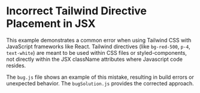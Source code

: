 # Incorrect Tailwind Directive Placement in JSX

This example demonstrates a common error when using Tailwind CSS with JavaScript frameworks like React.  Tailwind directives (like `bg-red-500`, `p-4`, `text-white`) are meant to be used within CSS files or styled-components, not directly within the JSX className attributes where Javascript code resides.

The `bug.js` file shows an example of this mistake, resulting in build errors or unexpected behavior.  The `bugSolution.js` provides the corrected approach.